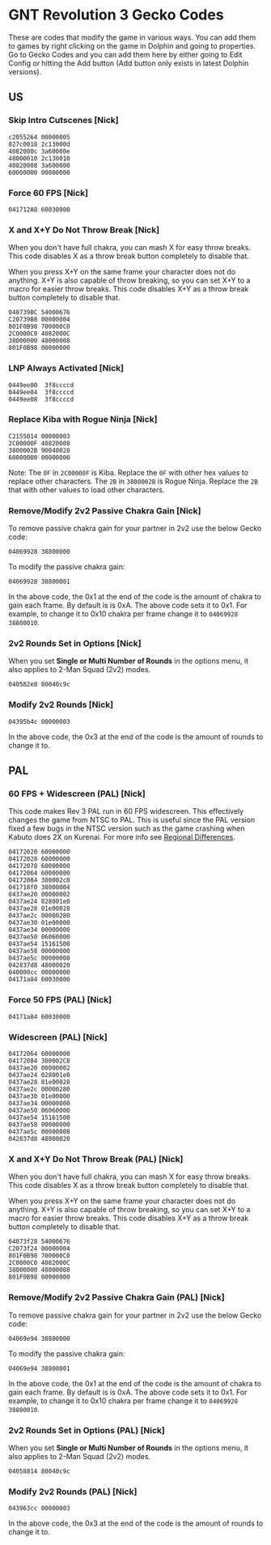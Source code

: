 # GNT Revolution 3 Gecko Codes

These are codes that modify the game in various ways. You can add them to games by right clicking on the game in Dolphin and going to properties. Go to Gecko Codes and you can add them here by either going to Edit Config or hitting the Add button (Add button only exists in latest Dolphin versions).

## US

### Skip Intro Cutscenes [Nick]

```gecko
c2055264 00000005  
827c0018 2c13000d  
4082000c 3a60000e  
48000010 2c130010  
40820008 3a600000  
60000000 00000000
```

### Force 60 FPS [Nick]

```gecko
041712A8 60030000
```

### X and X+Y Do Not Throw Break [Nick]

When you don't have full chakra, you can mash X for easy throw breaks. This code disables X as a throw break button completely to disable that.

When you press X+Y on the same frame your character does not do anything. X+Y is also capable of throw breaking, so you can set X+Y to a macro for easier throw breaks. This code disables X+Y as a throw break button completely to disable that.

```gecko
040739BC 54000676
C20739B8 00000004
801F0B98 700000C0
2C0000C0 4082000C
38000000 48000008
801F0B98 00000000
```

### LNP Always Activated [Nick]

```gecko
0449ee00  3f8ccccd
0449ee04  3f8ccccd
0449ee08  3f8ccccd
```

### Replace Kiba with Rogue Ninja [Nick]

```gecko
C2155014 00000003  
2C00000F 40820008  
3800002B 90040028  
60000000 00000000
```

Note: The `0F` in `2C00000F` is Kiba. Replace the `0F` with other hex values to replace other characters. The `2B` in `3800002B` is Rogue Ninja. Replace the `2B` that with other values to load other characters.

### Remove/Modify 2v2 Passive Chakra Gain [Nick]

To remove passive chakra gain for your partner in 2v2 use the below Gecko code:

```gecko
04069928 38800000
```

To modify the passive chakra gain:

```gecko
04069928 38800001
```

In the above code, the 0x1 at the end of the code is the amount of chakra to gain each frame. By default is is 0xA. The above code sets it to 0x1.
For example, to change it to 0x10 chakra per frame change it to `04069928 38800010`.

### 2v2 Rounds Set in Options [Nick]

When you set **Single or Multi Number of Rounds** in the options menu, it also applies to 2-Man Squad (2v2) modes.

```gecko
040582e8 80040c9c
```

### Modify 2v2 Rounds [Nick]

```gecko
04395b4c 00000003
```

In the above code, the 0x3 at the end of the code is the amount of rounds to change it to.

## PAL

### 60 FPS + Widescreen (PAL) [Nick]

This code makes Rev 3 PAL run in 60 FPS widescreen. This effectively changes the game from NTSC to PAL.
This is useful since the PAL version fixed a few bugs in the NTSC version such as the game crashing when
Kabuto does 2X on Kurenai. For more info see
[Regional Differences](https://tcrf.net/User:DarthDub/Naruto_Shippuden:_Clash_of_Ninja_Revolution_3#Regional_Differences).

```gecko
04172020 60000000
04172028 60000000
04172078 60000000
04172064 60000000
04172084 380002c8
041718f0 38000004
0437ae20 00000002
0437ae24 028001e0
0437ae28 01e00028
0437ae2c 00000280
0437ae30 01e00000
0437ae34 00000000
0437ae50 06060000
0437ae54 15161500
0437ae58 00000000
0437ae5c 00000008
042837d8 48000020
040000cc 00000000
04171a84 60030000
```

### Force 50 FPS (PAL) [Nick]

```gecko
04171a84 60030000
```

### Widescreen (PAL) [Nick]

```gecko
04172064 60000000
04172084 380002C8
0437ae20 00000002
0437ae24 028001e0
0437ae28 01e00028
0437ae2c 00000280
0437ae30 01e00000
0437ae34 00000000
0437ae50 06060000
0437ae54 15161500
0437ae58 00000000
0437ae5c 00000008
042837d8 48000020
```

### X and X+Y Do Not Throw Break (PAL) [Nick]

When you don't have full chakra, you can mash X for easy throw breaks. This code disables X as a throw break button completely to disable that.

When you press X+Y on the same frame your character does not do anything. X+Y is also capable of throw breaking, so you can set X+Y to a macro for easier throw breaks. This code disables X+Y as a throw break button completely to disable that.

```gecko
04073f28 54000676
C2073f24 00000004
801F0B98 700000C0
2C0000C0 4082000C
38000000 48000008
801F0B98 00000000
```

### Remove/Modify 2v2 Passive Chakra Gain (PAL) [Nick]

To remove passive chakra gain for your partner in 2v2 use the below Gecko code:

```gecko
04069e94 38800000
```

To modify the passive chakra gain:

```gecko
04069e94 38800001
```

In the above code, the 0x1 at the end of the code is the amount of chakra to gain each frame. By default is is 0xA. The above code sets it to 0x1.
For example, to change it to 0x10 chakra per frame change it to `04069928 38800010`.

### 2v2 Rounds Set in Options (PAL) [Nick]

When you set **Single or Multi Number of Rounds** in the options menu, it also applies to 2-Man Squad (2v2) modes.

```gecko
04058814 80040c9c
```

### Modify 2v2 Rounds (PAL) [Nick]

```gecko
043963cc 00000003
```

In the above code, the 0x3 at the end of the code is the amount of rounds to change it to.
